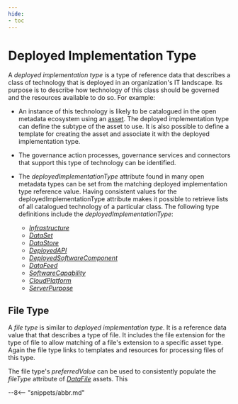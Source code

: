 ```yaml
---
hide:
- toc
---
```


<!-- SPDX-License-Identifier: CC-BY-4.0 -->
<!-- Copyright Contributors to the Egeria project. -->

# Deployed Implementation Type

A *deployed implementation type* is a type of reference data that describes a class of technology that is deployed in an organization's IT landscape.  Its purpose is to describe how technology of this class should be governed and the resources available to do so.  For example:

* An instance of this technology is likely to be catalogued in the open metadata ecosystem using an [asset](/concepts/asset).  The deployed implementation type can define the subtype of the asset to use.  It is also possible to define a template for creating the asset and associate it with the deployed implementation type.
* The governance action processes, governance services and connectors that support this type of technology can be identified.
* The *deployedImplementationType* attribute found in many open metadata types can be set from the matching deployed implementation type reference value.  Having consistent values for the deployedImplementationType attribute makes it possible to retrieve lists of all catalogued technology of a particular class.  The following type definitions include the *deployedImplementationType*:

    * [*Infrastructure*](/types/0/0010-Base-Model)
    * [*DataSet*](/types/0/0010-Base-Model)
    * [*DataStore*](/types/2/0210-Data-Stores)
    * [*DeployedAPI*](/types/2/0212-Deployed-APIs)
    * [*DeployedSoftwareComponent*](/types/2/0215-Software-Components)
    * [*DataFeed*](/types/2/0223-Events-and-Logs)
    * [*SoftwareCapability*](/types/0/0042-Software-Capabilities)
    * [*CloudPlatform*](/types/0/0090-Cloud-Platforms-and-Services)
    * [*ServerPurpose*](/types/0/0041-Server-Purpose)



## File Type

A *file type* is similar to *deployed implementation type*.  It is a reference data value that that describes a type of file.  It includes the file extension for the type of file to allow matching of a file's extension to a specific asset type.  Again the file type links to templates and resources for processing files of this type.

The file type's *preferredValue* can be used to consistently populate the *fileType* attribute of [*DataFile*](/types/2/0220-Files-and-Folders) assets.  This 

--8<-- "snippets/abbr.md"
